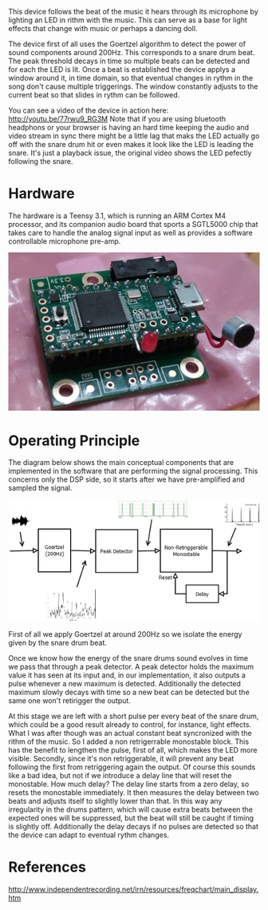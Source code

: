 This device follows the beat of the music it hears through its microphone by lighting an LED in rithm with the music. This can serve as a base for light effects that change with music or perhaps a dancing doll.

The device first of all uses the Goertzel algorithm to detect the power of sound components around 200Hz. This corresponds to a snare drum beat. The peak threshold decays in time so multiple beats can be detected and for each the LED is lit. Once a beat is established the device applys a window around it, in time domain, so that eventual changes in rythm in the song don't cause multiple triggerings. The window constantly adjusts to the current beat so that slides in rythm can be followed.

You can see a video of the device in action here: http://youtu.be/77rwu9_RG3M Note that if you are using bluetooth headphons or your browser is having an hard time keeping the audio and video stream in sync there might be a little lag that maks the LED actually go off with the snare drum hit or even makes it look like the LED is leading the snare. It's just a playback issue, the original video shows the LED pefectly following the snare.

Hardware
===========

The hardware is a Teensy 3.1, which is running an ARM Cortex M4 processor, and its companion audio board that sports a SGTL5000 chip that takes care to handle the analog signal input as well as provides a software controllable microphone pre-amp.

![Proto](documentation/proto.png)

Operating Principle
===========

The diagram below shows the main conceptual components that are implemented in the software that are performing the signal processing. This concerns only the DSP side, so it starts after we have pre-amplified and sampled the signal.

![Block](documentation/block.png)

First of all we apply Goertzel at around 200Hz so we isolate the energy given by the snare drum beat. 

Once we know how the energy of the snare drums sound evolves in time we pass that through a peak detector. A peak detector holds the maximum value it has seen at its input and, in our implementation, it also outputs a pulse whenever a new maximum is detected. Additionally the detected maximum slowly decays with time so a new beat can be detected but the same one won't retirigger the output.

At this stage we are left with a short pulse per every beat of the snare drum, which could be a good result already to control, for instance, light effects. What I was after though was an actual constant beat syncronized with the rithm of the music. So I added a non retrigerrable monostable block. This has the benefit to lengthen the pulse, first of all, which makes the LED more visible.  Secondly, since it's non retriggerable, it will prevent any beat following the first from retriggering again the output. Of course this sounds like a bad idea, but not if we introduce a delay line that will reset the monostable. How much delay? The delay line starts from a zero delay, so resets the monostable immediately. It then measures the delay between two beats and adjusts itself to slightly lower than that. In this way any irregularity in the drums pattern, which will cause extra beats between the expected ones will be suppressed, but the beat will still be caught if timing is slightly off. Additionally the delay decays if no pulses are detected so that the device can adapt to eventual rythm changes.

References
===========

http://www.independentrecording.net/irn/resources/freqchart/main_display.htm
